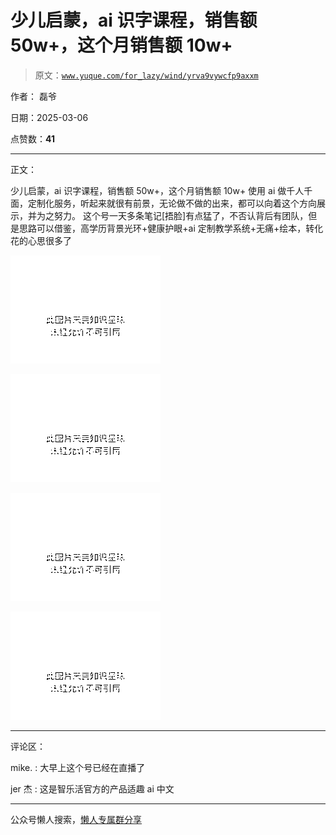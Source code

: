 # 少儿启蒙，ai 识字课程，销售额 50w+，这个月销售额 10w+

> 原文：[`www.yuque.com/for_lazy/wind/yrva9vywcfp9axxm`](https://www.yuque.com/for_lazy/wind/yrva9vywcfp9axxm)

作者： 磊爷

日期：2025-03-06

点赞数：**41**

* * *

正文：

少儿启蒙，ai 识字课程，销售额 50w+，这个月销售额 10w+
使用 ai 做千人千面，定制化服务，听起来就很有前景，无论做不做的出来，都可以向着这个方向展示，并为之努力。
这个号一天多条笔记[捂脸]有点猛了，不否认背后有团队，但是思路可以借鉴，高学历背景光环+健康护眼+ai 定制教学系统+无痛+绘本，转化花的心思很多了

![](img/fa11b66894c0337a800997d55664784a.png "None")

![](img/a5a2785774417f74ee3de83089ca9cef.png "None")

![](img/2f311d8edd365ddae450693b014a0792.png "None")

![](img/f92a482219604eedc0e808984f755222.png "None")

* * *

评论区：

mike. : 大早上这个号已经在直播了

jer 杰 : 这是智乐活官方的产品适趣 ai 中文

* * *

公众号懒人搜索，[懒人专属群分享](https://lazybook.fun/#/blog/group)